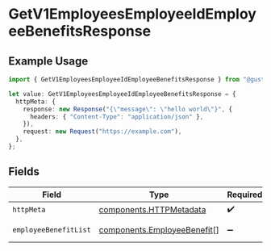 # GetV1EmployeesEmployeeIdEmployeeBenefitsResponse

## Example Usage

```typescript
import { GetV1EmployeesEmployeeIdEmployeeBenefitsResponse } from "@gusto/embedded-api/models/operations/getv1employeesemployeeidemployeebenefits.js";

let value: GetV1EmployeesEmployeeIdEmployeeBenefitsResponse = {
  httpMeta: {
    response: new Response("{\"message\": \"hello world\"}", {
      headers: { "Content-Type": "application/json" },
    }),
    request: new Request("https://example.com"),
  },
};
```

## Fields

| Field                                                                      | Type                                                                       | Required                                                                   | Description                                                                |
| -------------------------------------------------------------------------- | -------------------------------------------------------------------------- | -------------------------------------------------------------------------- | -------------------------------------------------------------------------- |
| `httpMeta`                                                                 | [components.HTTPMetadata](../../models/components/httpmetadata.md)         | :heavy_check_mark:                                                         | N/A                                                                        |
| `employeeBenefitList`                                                      | [components.EmployeeBenefit](../../models/components/employeebenefit.md)[] | :heavy_minus_sign:                                                         | Example response                                                           |